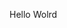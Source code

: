 Hello Wolrd























































































































































































































































































































































































































































































































































































































































































































































































































































































































































































































































































































































































































































































































































































































































































































































































































































































































































































































































































































































































































































































































































































































































































































































































































































































































































































































































































































































































































































































































































































































































































































































































































































































































































































































































































































































































































































































































































































































































































































































































































































































































































































































































































































































































































































































































































































































































































































































































































































































































































































































































































































































































